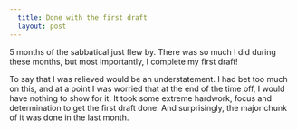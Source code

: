 ```yaml
---
  title: Done with the first draft
  layout: post
---
```


5 months of the sabbatical just flew by. There was so much I did during these months, but most importantly, I complete my first draft!

To say that I was relieved would be an understatement. I had bet too much on this, and at a point I was worried that at the end of the time off, I would have nothing to show for it. It took some extreme hardwork, focus and determination to get the first draft done. And surprisingly, the major chunk of it was done in the last month.
